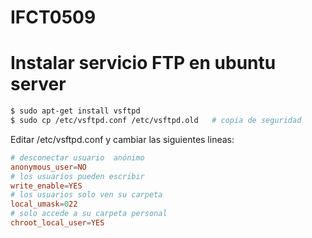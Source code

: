 # IFCT0509


# Instalar servicio FTP en ubuntu server

```bash
$ sudo apt-get install vsftpd
$ sudo cp /etc/vsftpd.conf /etc/vsftpd.old   # copia de seguridad
```
Editar /etc/vsftpd.conf y cambiar las siguientes lineas:   
```conf
# desconectar usuario  anónimo
anonymous_user=NO
# los usuarios pueden escribir
write_enable=YES
# los usuarios solo ven su carpeta
local_umask=022 
# solo accede a su carpeta personal
chroot_local_user=YES
```
